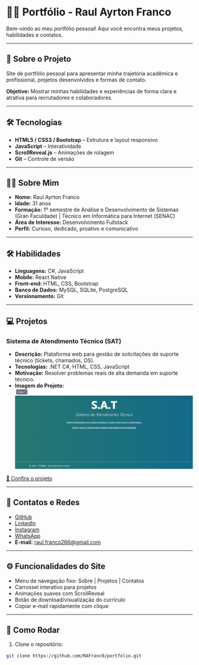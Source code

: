 # 👨‍💻 Portfólio - Raul Ayrton Franco

Bem-vindo ao meu portfólio pessoal! Aqui você encontra meus projetos, habilidades e contatos.

---

## 📖 Sobre o Projeto

Site de portfólio pessoal para apresentar minha trajetória acadêmica e profissional, projetos desenvolvidos e formas de contato.  

**Objetivo:** Mostrar minhas habilidades e experiências de forma clara e atrativa para recrutadores e colaboradores.

---

## 🛠 Tecnologias

- **HTML5 / CSS3 / Bootstrap** – Estrutura e layout responsivo  
- **JavaScript** – Interatividade  
- **ScrollReveal.js** – Animações de rolagem  
- **Git** – Controle de versão  

---

## 👨‍🎓 Sobre Mim

- **Nome:** Raul Ayrton Franco  
- **Idade:** 31 anos  
- **Formação:** 1º semestre de Análise e Desenvolvimento de Sistemas (Gran Faculdade) | Técnico em Informática para Internet (SENAC)  
- **Área de Interesse:** Desenvolvimento Fullstack  
- **Perfil:** Curioso, dedicado, proativo e comunicativo  

---

## 🛠 Habilidades

- **Linguagens:** C#, JavaScript  
- **Mobile:** React Native  
- **Front-end:** HTML, CSS, Bootstrap  
- **Banco de Dados:** MySQL, SQLite, PostgreSQL  
- **Versionamento:** Git  

---

## 💻 Projetos

### Sistema de Atendimento Técnico (SAT)

- **Descrição:** Plataforma web para gestão de solicitações de suporte técnico (tickets, chamados, OS).  
- **Tecnologias:** .NET C#, HTML, CSS, JavaScript  
- **Motivação:** Resolver problemas reais de alta demanda em suporte técnico.  
- **Imagem do Projeto:**  
![SATWeb](images/satweb.PNG)

[🔗 Confira o projeto](#)

---

## 📱 Contatos e Redes

- [GitHub](https://github.com/RAFranc0)  
- [LinkedIn](https://www.linkedin.com/in/raul-ayrton-franco-589b0a1b3/)  
- [Instagram](https://www.instagram.com/raulayrton)  
- [WhatsApp](https://wa.me/5516996482128)  
- **E-mail:** raul.franco266@gmail.com

---

## ⚙ Funcionalidades do Site

- Menu de navegação fixo: Sobre | Projetos | Contatos  
- Carrossel interativo para projetos  
- Animações suaves com ScrollReveal  
- Botão de download/visualização do currículo  
- Copiar e-mail rapidamente com clique  

---

## 🚀 Como Rodar

1. Clone o repositório:  
```bash
git clone https://github.com/RAFranc0/portfolio.git
